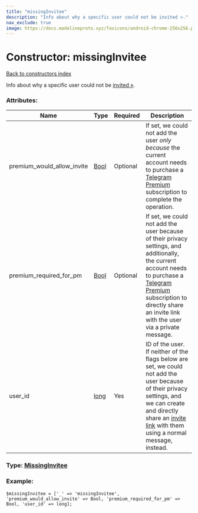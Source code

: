 ```yaml
---
title: "missingInvitee"
description: "Info about why a specific user could not be invited »."
nav_exclude: true
image: https://docs.madelineproto.xyz/favicons/android-chrome-256x256.png
---
```

# Constructor: missingInvitee  
[Back to constructors index](/API_docs/constructors/index.html)



Info about why a specific user could not be [invited »](https://core.telegram.org/api/invites#direct-invites).

### Attributes:

| Name     |    Type       | Required | Description |
|----------|---------------|----------|-------------|
|premium\_would\_allow\_invite|[Bool](/API_docs/types/Bool.html) | Optional|If set, we could not add the user *only because* the current account needs to purchase a [Telegram Premium](https://core.telegram.org/api/premium) subscription to complete the operation.|
|premium\_required\_for\_pm|[Bool](/API_docs/types/Bool.html) | Optional|If set, we could not add the user because of their privacy settings, and additionally, the current account needs to purchase a [Telegram Premium](https://core.telegram.org/api/premium) subscription to directly share an invite link with the user via a private message.|
|user\_id|[long](/API_docs/types/long.html) | Yes|ID of the user. If neither of the flags below are set, we could not add the user because of their privacy settings, and we can create and directly share an [invite link](https://core.telegram.org/api/invites#invite-links) with them using a normal message, instead.|



### Type: [MissingInvitee](/API_docs/types/MissingInvitee.html)


### Example:

```
$missingInvitee = ['_' => 'missingInvitee', 'premium_would_allow_invite' => Bool, 'premium_required_for_pm' => Bool, 'user_id' => long];
```  

